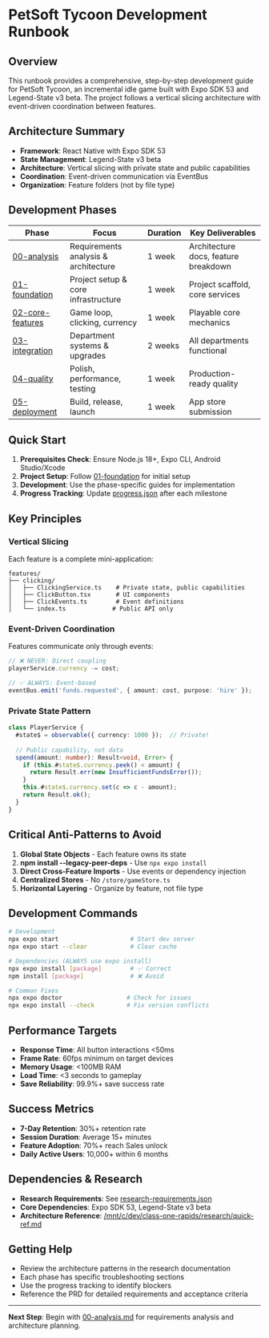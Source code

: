# PetSoft Tycoon Development Runbook

## Overview

This runbook provides a comprehensive, step-by-step development guide for PetSoft Tycoon, an incremental idle game built with Expo SDK 53 and Legend-State v3 beta. The project follows a vertical slicing architecture with event-driven coordination between features.

## Architecture Summary

- **Framework**: React Native with Expo SDK 53
- **State Management**: Legend-State v3 beta
- **Architecture**: Vertical slicing with private state and public capabilities
- **Coordination**: Event-driven communication via EventBus
- **Organization**: Feature folders (not by file type)

## Development Phases

| Phase | Focus | Duration | Key Deliverables |
|-------|-------|----------|------------------|
| [00-analysis](./00-analysis.md) | Requirements analysis & architecture | 1 week | Architecture docs, feature breakdown |
| [01-foundation](./01-foundation.md) | Project setup & core infrastructure | 1 week | Project scaffold, core services |
| [02-core-features](./02-core-features.md) | Game loop, clicking, currency | 1 week | Playable core mechanics |
| [03-integration](./03-integration.md) | Department systems & upgrades | 2 weeks | All departments functional |
| [04-quality](./04-quality.md) | Polish, performance, testing | 1 week | Production-ready quality |
| [05-deployment](./05-deployment.md) | Build, release, launch | 1 week | App store submission |

## Quick Start

1. **Prerequisites Check**: Ensure Node.js 18+, Expo CLI, Android Studio/Xcode
2. **Project Setup**: Follow [01-foundation](./01-foundation.md) for initial setup
3. **Development**: Use the phase-specific guides for implementation
4. **Progress Tracking**: Update [progress.json](./progress.json) after each milestone

## Key Principles

### Vertical Slicing
Each feature is a complete mini-application:
```
features/
├── clicking/
│   ├── ClickingService.ts    # Private state, public capabilities
│   ├── ClickButton.tsx       # UI components
│   ├── ClickEvents.ts        # Event definitions
│   └── index.ts             # Public API only
```

### Event-Driven Coordination
Features communicate only through events:
```typescript
// ❌ NEVER: Direct coupling
playerService.currency -= cost;

// ✅ ALWAYS: Event-based
eventBus.emit('funds.requested', { amount: cost, purpose: 'hire' });
```

### Private State Pattern
```typescript
class PlayerService {
  #state$ = observable({ currency: 1000 });  // Private!
  
  // Public capability, not data
  spend(amount: number): Result<void, Error> {
    if (this.#state$.currency.peek() < amount) {
      return Result.err(new InsufficientFundsError());
    }
    this.#state$.currency.set(c => c - amount);
    return Result.ok();
  }
}
```

## Critical Anti-Patterns to Avoid

1. **Global State Objects** - Each feature owns its state
2. **npm install --legacy-peer-deps** - Use `npx expo install`
3. **Direct Cross-Feature Imports** - Use events or dependency injection
4. **Centralized Stores** - No `/store/gameStore.ts`
5. **Horizontal Layering** - Organize by feature, not file type

## Development Commands

```bash
# Development
npx expo start                    # Start dev server
npx expo start --clear            # Clear cache

# Dependencies (ALWAYS use expo install)
npx expo install [package]        # ✅ Correct
npm install [package]             # ❌ Avoid

# Common Fixes
npx expo doctor                  # Check for issues
npx expo install --check         # Fix version conflicts
```

## Performance Targets

- **Response Time**: All button interactions <50ms
- **Frame Rate**: 60fps minimum on target devices
- **Memory Usage**: <100MB RAM
- **Load Time**: <3 seconds to gameplay
- **Save Reliability**: 99.9%+ save success rate

## Success Metrics

- **7-Day Retention**: 30%+ retention rate
- **Session Duration**: Average 15+ minutes
- **Feature Adoption**: 70%+ reach Sales unlock
- **Daily Active Users**: 10,000+ within 6 months

## Dependencies & Research

- **Research Requirements**: See [research-requirements.json](./research-requirements.json)
- **Core Dependencies**: Expo SDK 53, Legend-State v3 beta
- **Architecture Reference**: [/mnt/c/dev/class-one-rapids/research/quick-ref.md](file:///mnt/c/dev/class-one-rapids/research/quick-ref.md)

## Getting Help

- Review the architecture patterns in the research documentation
- Each phase has specific troubleshooting sections
- Use the progress tracking to identify blockers
- Reference the PRD for detailed requirements and acceptance criteria

---

**Next Step**: Begin with [00-analysis.md](./00-analysis.md) for requirements analysis and architecture planning.